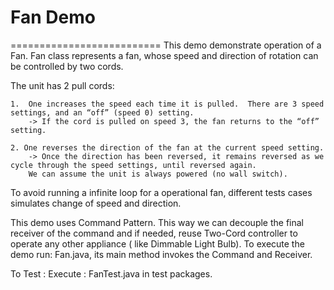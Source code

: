 # Fan Demo
==========================
This demo demonstrate operation of a Fan.
Fan class represents a fan, whose speed and direction of rotation can be controlled by two cords.

The unit has 2 pull cords:
	
	1.  One increases the speed each time it is pulled.  There are 3 speed settings, and an “off” (speed 0) setting.
		-> If the cord is pulled on speed 3, the fan returns to the “off” setting.
	
	2. One reverses the direction of the fan at the current speed setting.
		-> Once the direction has been reversed, it remains reversed as we cycle through the speed settings, until reversed again.
		We can assume the unit is always powered (no wall switch).
To avoid running a infinite loop for a operational fan, different tests cases simulates change of speed and direction.
				
This demo uses Command Pattern. This way we can decouple the final receiver of the command and if needed, reuse Two-Cord controller to operate any other appliance ( like Dimmable Light Bulb).  To execute the demo run:
Fan.java, its main method invokes the Command and Receiver.

To Test :
Execute : FanTest.java in test packages.
